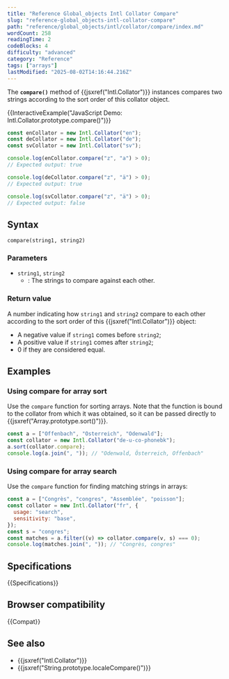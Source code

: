 ```yaml
---
title: "Reference Global_objects Intl Collator Compare"
slug: "reference-global_objects-intl-collator-compare"
path: "reference/global_objects/intl/collator/compare/index.md"
wordCount: 258
readingTime: 2
codeBlocks: 4
difficulty: "advanced"
category: "Reference"
tags: ["arrays"]
lastModified: "2025-08-02T14:16:44.216Z"
---
```



The **`compare()`** method of {{jsxref("Intl.Collator")}} instances compares two
strings according to the sort order of this collator object.

{{InteractiveExample("JavaScript Demo: Intl.Collator.prototype.compare()")}}

```js interactive-example
const enCollator = new Intl.Collator("en");
const deCollator = new Intl.Collator("de");
const svCollator = new Intl.Collator("sv");

console.log(enCollator.compare("z", "a") > 0);
// Expected output: true

console.log(deCollator.compare("z", "ä") > 0);
// Expected output: true

console.log(svCollator.compare("z", "ä") > 0);
// Expected output: false
```

## Syntax

```js-nolint
compare(string1, string2)
```

### Parameters

- `string1`, `string2`
  - : The strings to compare against each other.

### Return value

A number indicating how `string1` and `string2` compare to each other according to the sort order of this {{jsxref("Intl.Collator")}} object:

- A negative value if `string1` comes before `string2`;
- A positive value if `string1` comes after `string2`;
- 0 if they are considered equal.

## Examples

### Using compare for array sort

Use the `compare` function for sorting arrays. Note that the function
is bound to the collator from which it was obtained, so it can be passed directly to
{{jsxref("Array.prototype.sort()")}}.

```js
const a = ["Offenbach", "Österreich", "Odenwald"];
const collator = new Intl.Collator("de-u-co-phonebk");
a.sort(collator.compare);
console.log(a.join(", ")); // "Odenwald, Österreich, Offenbach"
```

### Using compare for array search

Use the `compare` function for finding matching strings in arrays:

```js
const a = ["Congrès", "congres", "Assemblée", "poisson"];
const collator = new Intl.Collator("fr", {
  usage: "search",
  sensitivity: "base",
});
const s = "congres";
const matches = a.filter((v) => collator.compare(v, s) === 0);
console.log(matches.join(", ")); // "Congrès, congres"
```

## Specifications

{{Specifications}}

## Browser compatibility

{{Compat}}

## See also

- {{jsxref("Intl.Collator")}}
- {{jsxref("String.prototype.localeCompare()")}}
